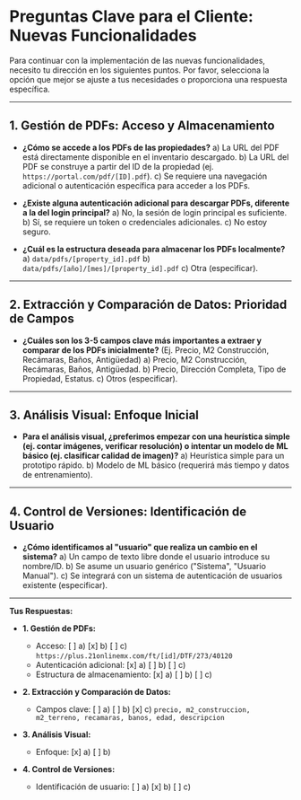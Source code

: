 # Preguntas Clave para el Cliente: Nuevas Funcionalidades

Para continuar con la implementación de las nuevas funcionalidades, necesito tu dirección en los siguientes puntos. Por favor, selecciona la opción que mejor se ajuste a tus necesidades o proporciona una respuesta específica.

---

## 1. Gestión de PDFs: Acceso y Almacenamiento

*   **¿Cómo se accede a los PDFs de las propiedades?**
    a) La URL del PDF está directamente disponible en el inventario descargado.
    b) La URL del PDF se construye a partir del ID de la propiedad (ej. `https://portal.com/pdf/[ID].pdf`).
    c) Se requiere una navegación adicional o autenticación específica para acceder a los PDFs.

*   **¿Existe alguna autenticación adicional para descargar PDFs, diferente a la del login principal?**
    a) No, la sesión de login principal es suficiente.
    b) Sí, se requiere un token o credenciales adicionales.
    c) No estoy seguro.

*   **¿Cuál es la estructura deseada para almacenar los PDFs localmente?**
    a) `data/pdfs/[property_id].pdf`
    b) `data/pdfs/[año]/[mes]/[property_id].pdf`
    c) Otra (especificar).

---

## 2. Extracción y Comparación de Datos: Prioridad de Campos

*   **¿Cuáles son los 3-5 campos clave más importantes a extraer y comparar de los PDFs inicialmente?** (Ej. Precio, M2 Construcción, Recámaras, Baños, Antigüedad)
    a) Precio, M2 Construcción, Recámaras, Baños, Antigüedad.
    b) Precio, Dirección Completa, Tipo de Propiedad, Estatus.
    c) Otros (especificar).

---

## 3. Análisis Visual: Enfoque Inicial

*   **Para el análisis visual, ¿preferimos empezar con una heurística simple (ej. contar imágenes, verificar resolución) o intentar un modelo de ML básico (ej. clasificar calidad de imagen)?**
    a) Heurística simple para un prototipo rápido.
    b) Modelo de ML básico (requerirá más tiempo y datos de entrenamiento).

---

## 4. Control de Versiones: Identificación de Usuario

*   **¿Cómo identificamos al "usuario" que realiza un cambio en el sistema?**
    a) Un campo de texto libre donde el usuario introduce su nombre/ID.
    b) Se asume un usuario genérico ("Sistema", "Usuario Manual").
    c) Se integrará con un sistema de autenticación de usuarios existente (especificar).

---

**Tus Respuestas:**

*   **1. Gestión de PDFs:**
    *   Acceso: [ ] a) [x] b) [ ] c) `https://plus.21onlinemx.com/ft/[id]/DTF/273/40120`
    *   Autenticación adicional: [x] a) [ ] b) [ ] c)
    *   Estructura de almacenamiento: [x] a) [ ] b) [ ] c)

*   **2. Extracción y Comparación de Datos:**
    *   Campos clave: [ ] a) [ ] b) [x] c) `precio, m2_construccion, m2_terreno, recamaras, banos, edad, descripcion`

*   **3. Análisis Visual:**
    *   Enfoque: [x] a) [ ] b)

*   **4. Control de Versiones:**
    *   Identificación de usuario: [ ] a) [x] b) [ ] c)
